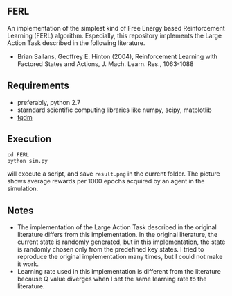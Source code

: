 FERL
----
An implementation of the simplest kind of Free Energy based Reinforcement Learning (FERL) algorithm. Especially, this repository implements the Large Action Task described in the following literature.

* Brian Sallans, Geoffrey E. Hinton (2004), Reinforcement Learning with Factored States and Actions, J. Mach. Learn. Res., 1063-1088

## Requirements
* preferably, python 2.7
* starndard scientific computing libraries like numpy, scipy, matplotlib
* [tqdm](https://pypi.org/project/tqdm/)

## Execution
```
cd FERL
python sim.py
```
will execute a script, and save `result.png` in the current folder. The picture shows average rewards per 1000 epochs acquired by an agent in the simulation.

## Notes
* The implementation of the Large Action Task described in the original literature differs from this implementation. In the original literature, the current state is randomly generated, but in this implementation, the state is randomly chosen only from the predefined key states. I tried to reproduce the original implementation many times, but I could not make it work.
* Learning rate used in this implementation is different from the literature because Q value diverges when I set the same learning rate to the literature.
